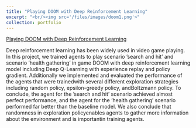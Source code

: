 ```yaml
---
title: "Playing DOOM with Deep Reinforcement Learning"
excerpt: "<br/><img src='/files/images/doom1.png'>"
collection: portfolio
---
```

[Playing DOOM with Deep Reinforcement Learning](http://yueqiusun.github.io/files/1005poster.pdf)<br/>

Deep reinforcement learning has been widely used in video game playing. In this project, we trained agents to play scenario ’search and hit’ and scenario ’health gathering’ in game DOOM with deep reinforcement learning model including Deep Q-Learning with experience replay and policy gradient. Additionally we implemented and evaluated the performance of the agents that were trainedwith several different exploration strategies including random policy, epsilon-greedy policy, andBoltzmann policy. To conclude, the agent for the ’search and hit’ scenario achieved almost perfect performance, and the agent for the ’health gathering’ scenario performed far better than the baseline model. We also conclude that randomness in exploration policyenables agents to gather more information about the environment and is importantin training agents.






